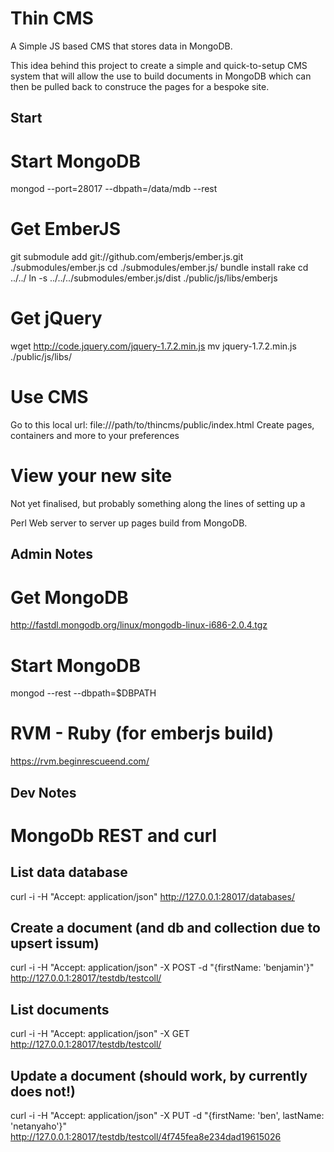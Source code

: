 
Thin CMS
========

A Simple JS based CMS that stores data in MongoDB.

This idea behind this project to create a simple and quick-to-setup CMS system
that will allow the use to build documents in MongoDB which can then be pulled
back to construce the pages for a bespoke site.

Start
-----

# Start MongoDB

  mongod --port=28017 --dbpath=/data/mdb --rest

# Get EmberJS
  
  git submodule add git://github.com/emberjs/ember.js.git ./submodules/ember.js
  cd ./submodules/ember.js/
  bundle install
  rake
  cd ../../
  ln -s ../../../submodules/ember.js/dist ./public/js/libs/emberjs

# Get jQuery

  wget http://code.jquery.com/jquery-1.7.2.min.js 
  mv jquery-1.7.2.min.js ./public/js/libs/

# Use CMS

  Go to this local url: file:///path/to/thincms/public/index.html
  Create pages, containers and more to your preferences

# View your new site

  Not yet finalised, but probably something along the lines of setting up a 

  Perl Web server to server up pages build from MongoDB.


Admin Notes
-----------

# Get MongoDB
  http://fastdl.mongodb.org/linux/mongodb-linux-i686-2.0.4.tgz
  # Start MongoDB
  mongod --rest --dbpath=$DBPATH

# RVM - Ruby (for emberjs build)
  https://rvm.beginrescueend.com/

Dev Notes
---------

# MongoDb REST and curl

## List data database
  curl -i -H "Accept: application/json" http://127.0.0.1:28017/databases/

## Create a document (and db and collection due to upsert issum)
  curl -i -H "Accept: application/json" -X POST -d "{firstName: 'benjamin'}" http://127.0.0.1:28017/testdb/testcoll/

## List documents
  curl -i -H "Accept: application/json" -X GET http://127.0.0.1:28017/testdb/testcoll/

## Update a document (should work, by currently does not!)
  curl -i -H "Accept: application/json" -X PUT -d "{firstName: 'ben', lastName: 'netanyaho'}" http://127.0.0.1:28017/testdb/testcoll/4f745fea8e234dad19615026
